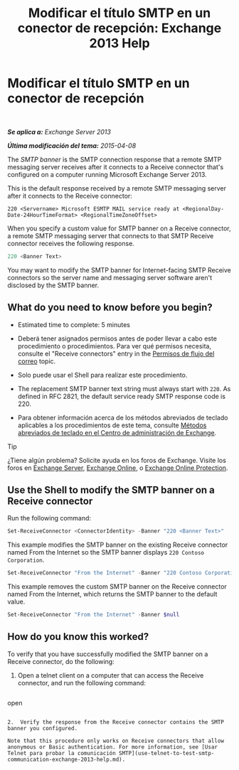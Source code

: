 ﻿---
title: 'Modificar el título SMTP en un conector de recepción: Exchange 2013 Help'
TOCTitle: Modificar el título SMTP en un conector de recepción
ms:assetid: d667704e-fd69-4aca-9c35-eef7006944b2
ms:mtpsurl: https://technet.microsoft.com/es-es/library/Bb124740(v=EXCHG.150)
ms:contentKeyID: 52062065
ms.date: 04/23/2018
mtps_version: v=EXCHG.150
ms.translationtype: HT
---

# Modificar el título SMTP en un conector de recepción

 

_**Se aplica a:** Exchange Server 2013_

_**Última modificación del tema:** 2015-04-08_

The *SMTP banner* is the SMTP connection response that a remote SMTP messaging server receives after it connects to a Receive connector that's configured on a computer running Microsoft Exchange Server 2013.

This is the default response received by a remote SMTP messaging server after it connects to the Receive connector:

    220 <Servername> Microsoft ESMTP MAIL service ready at <RegionalDay-Date-24HourTimeFormat> <RegionalTimeZoneOffset>

When you specify a custom value for SMTP banner on a Receive connector, a remote SMTP messaging server that connects to that SMTP Receive connector receives the following response.

```powershell
220 <Banner Text>
```

You may want to modify the SMTP banner for Internet-facing SMTP Receive connectors so the server name and messaging server software aren't disclosed by the SMTP banner.

## What do you need to know before you begin?

  - Estimated time to complete: 5 minutes

  - Deberá tener asignados permisos antes de poder llevar a cabo este procedimiento o procedimientos. Para ver qué permisos necesita, consulte el "Receive connectors" entry in the [Permisos de flujo del correo](mail-flow-permissions-exchange-2013-help.md) topic.

  - Solo puede usar el Shell para realizar este procedimiento.

  - The replacement SMTP banner text string must always start with `220`. As defined in RFC 2821, the default service ready SMTP response code is 220.

  - Para obtener información acerca de los métodos abreviados de teclado aplicables a los procedimientos de este tema, consulte [Métodos abreviados de teclado en el Centro de administración de Exchange](keyboard-shortcuts-in-the-exchange-admin-center-exchange-online-protection-help.md).


> [!TIP]
> ¿Tiene algún problema? Solicite ayuda en los foros de Exchange. Visite los foros en <A href="https://go.microsoft.com/fwlink/p/?linkid=60612">Exchange Server</A>, <A href="https://go.microsoft.com/fwlink/p/?linkid=267542">Exchange Online</A>, o <A href="https://go.microsoft.com/fwlink/p/?linkid=285351">Exchange Online Protection</A>.



## Use the Shell to modify the SMTP banner on a Receive connector

Run the following command:

```powershell
Set-ReceiveConnector <ConnectorIdentity> -Banner "220 <Banner Text>"
```

This example modifies the SMTP banner on the existing Receive connector named From the Internet so the SMTP banner displays `220 Contoso Corporation`.

```powershell
Set-ReceiveConnector "From the Internet" -Banner "220 Contoso Corporation"
```

This example removes the custom SMTP banner on the Receive connector named From the Internet, which returns the SMTP banner to the default value.

```powershell
Set-ReceiveConnector "From the Internet" -Banner $null
```

## How do you know this worked?

To verify that you have successfully modified the SMTP banner on a Receive connector, do the following:

1.  Open a telnet client on a computer that can access the Receive connector, and run the following command:
    
    ```powershell
open <Connector FQDN or IP address> <Port>
```

2.  Verify the response from the Receive connector contains the SMTP banner you configured.

Note that this procedure only works on Receive connectors that allow anonymous or Basic authentication. For more information, see [Usar Telnet para probar la comunicación SMTP](use-telnet-to-test-smtp-communication-exchange-2013-help.md).

